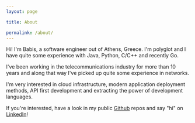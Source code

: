 ```yaml
---
layout: page

title: About

permalink: /about/
---
```


Hi! I'm Babis, a software engineer out of Athens, Greece. I'm polyglot and I have quite some experience with Java,
Python, C/C++ and recently Go.

I've been working in the telecommunications industry for more than 10 years and along that way I've picked up quite some
experience in networks.

I'm very interested in cloud infrastructure, modern application deployment methods, API first development and extracting
the power of development languages.

If you're interested, have a look in my public [Github](https://github.com/BabisK) repos and say "hi"
on [LinkedIn](https://www.linkedin.com/in/ckaidos)!